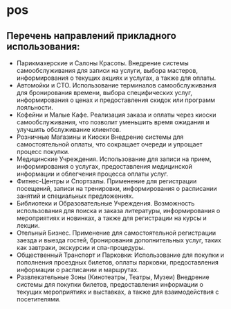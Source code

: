 # pos

## Перечень направлений прикладного использования:
* Парикмахерские и Салоны Красоты.
  Внедрение системы самообслуживания для записи на услуги, выбора мастеров, информирования о текущих акциях и услугах, а также для оплаты.
* Автомойки и СТО.
  Использование терминалов самообслуживания для бронирования времени, выбора специфических услуг, информирования о ценах и предоставления скидок или программ лояльности.
* Кофейни и Малые Кафе.
  Реализация заказа и оплаты через киоски самообслуживания, что позволит уменьшить время ожидания и улучшить обслуживание клиентов.
* Розничные Магазины и Киоски
  Внедрение системы для самостоятельной оплаты, что сокращает очереди и упрощает процесс покупки.
* Медицинские Учреждения.
  Использование для записи на прием, информирования о услугах, предоставления медицинской информации и облегчения процесса оплаты услуг.
* Фитнес-Центры и Спортзалы.
  Применение для регистрации посещений, записи на тренировки, информирования о расписании занятий и специальных предложениях.
* Библиотеки и Образовательные Учреждения.
  Возможность использования для поиска и заказа литературы, информирования о мероприятиях и новинках, а также для регистрации на курсы и лекции.
* Отельный Бизнес.
  Применение для самостоятельной регистрации заезда и выезда гостей, бронирования дополнительных услуг, таких как завтраки, экскурсии и спа-процедуры.
* Общественный Транспорт и Парковки:
  Использование для покупки и пополнения проездных билетов, оплаты парковки, предоставления информации о расписании и маршрутах.
* Развлекательные Зоны (Кинотеатры, Театры, Музеи)
  Внедрение системы для покупки билетов, предоставления информации о текущих мероприятиях и выставках, а также для взаимодействия с посетителями.
